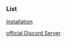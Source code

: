 ### List

[Installation](./Installation.md)

[official Discord Server](https://discord.gg/qK7rcWY6ka)
